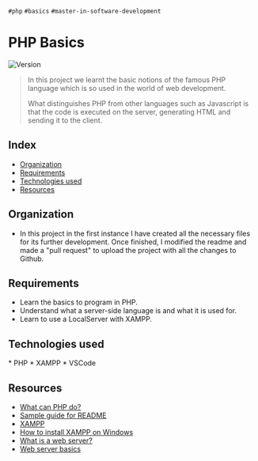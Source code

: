 `#php` `#basics` `#master-in-software-development`

# PHP Basics <!-- omit in toc -->

<p>
  <img alt="Version" src="https://img.shields.io/badge/version-1.0-blue.svg?cacheSeconds=2592000" />
</p>

> In this project we learnt the basic notions of the famous PHP language which is so used in the world of web development.
>
> What distinguishes PHP from other languages ​​such as Javascript is that the code is executed on the server, generating HTML and sending it to the client.

## Index <!-- omit in toc -->

- [Organization](#organitzation)
- [Requirements](#requirements)
- [Technologies used](#technologies-used)
- [Resources](#resources)


## Organization

- In this project in the first instance I have created all the necessary files for its further development. Once finished, I modified the readme and made a "pull request" to upload the project with all the changes to Github.

## Requirements

- Learn the basics to program in PHP.
- Understand what a server-side language is and what it is used for.
- Learn to use a LocalServer with XAMPP.

## Technologies used

\* PHP
\* XAMPP
\* VSCode

## Resources

- [What can PHP do?](https://www.php.net/manual/es/intro-whatcando.php)
- [Sample guide for README](https://gist.github.com/Villanuevand/6386899f70346d4580c723232524d35a)
- [XAMPP](https://www.apachefriends.org/es/index.html)
- [How to install XAMPP on Windows](https://www.youtube.com/watch?v=h6DEDm7C37A)
- [What is a web server?](https://www.youtube.com/watch?v=Yt1nesKi5Ec)
- [Web server basics](https://www.youtube.com/watch?v=3VqfpVKvlxQ)
